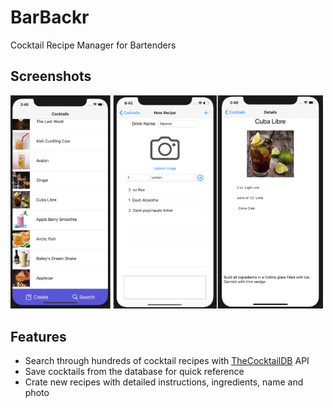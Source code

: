 #  BarBackr

Cocktail Recipe Manager for Bartenders

## Screenshots

<img src="./doc/preview.png" alt="BarBackr">

## Features

- Search through hundreds of cocktail recipes with [TheCocktailDB](https://www.thecocktaildb.com) API
- Save cocktails from the database for quick reference
- Crate new recipes with detailed instructions, ingredients, name and photo 
